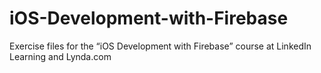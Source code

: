 # iOS-Development-with-Firebase
Exercise files for the “iOS Development with Firebase” course at LinkedIn Learning and Lynda.com
